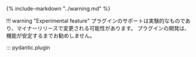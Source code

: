 {% include-markdown "../warning.md" %}

!!! warning "Experimental feature"
    <!-- Plugins support is experimental and is subject to change in minor releases.
    Developing plugins is not recommended until the feature becomes stable. -->
    プラグインのサポートは実験的なものであり、マイナーリリースで変更される可能性があります。
    プラグインの開発は、機能が安定するまでお勧めしません。



::: pydantic.plugin
